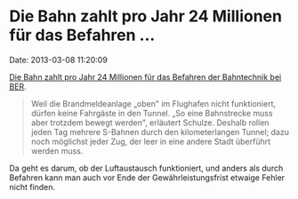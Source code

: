 Die Bahn zahlt pro Jahr 24 Millionen für das Befahren \...
==========================================================

Date: 2013-03-08 11:20:09

[Die Bahn zahlt pro Jahr 24 Millionen für das Befahren der Bahntechnik
bei
BER](http://www.sz-online.de/nachrichten/die-geisterzuege-von-schoenefeld-2524508.html).

> Weil die Brandmeldeanlage „oben" im Flughafen nicht funktioniert,
> dürfen keine Fahrgäste in den Tunnel. „So eine Bahnstrecke muss aber
> trotzdem bewegt werden", erläutert Schulze. Deshalb rollen jeden Tag
> mehrere S-Bahnen durch den kilometerlangen Tunnel; dazu noch möglichst
> jeder Zug, der leer in eine andere Stadt überführt werden muss.

Da geht es darum, ob der Luftaustausch funktioniert, und anders als
durch Befahren kann man auch vor Ende der Gewährleistungsfrist etwaige
Fehler nicht finden.
